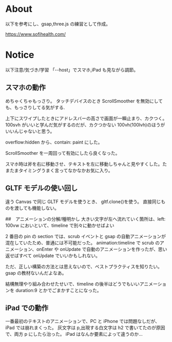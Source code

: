 # About

以下を参考にし、gsap,three.js の練習として作成。

https://www.sofihealth.com/

# Notice

以下注意/気づき/学習
「--host」でスマホ,iPad も見ながら調節。

## スマホの動作

めちゃくちゃもっさり。
タッチデバイスのとき ScrollSmoother を無効にしても、もっさりしてる気がする.

上下にスワイプしたときにアドレスバーの高さで画面が一瞬止まり、カクつく。100svh がいいと学んだ気がするのだが、カクつかない 100vh(100lvh)のほうがいいんじゃないと思う。

overflow:hidden から、contain: paint にした。

ScrollSmoother を一周回って有効にしたら良くなった。

スマホ時は斧を右に移動させ、テキストを左に移動しちゃんと見やすくした。たまたまタイミングうまく言ってなかなかお気に入り。

## GLTF モデルの使い回し

違う Canvas で同じ GLTF モデルを使うとき、
gltf.clone()を使う。
直接同じものを渡しても機能しない。

##　アニメーションの分解/種明かし
大きい文字が左へ流れていく箇所は、left: 100vw においといて、timeline で別々に動かせばよい

2 番目の pin の section では、scrub イベントと gsap の自動アニメーションが混在していたため、普通には不可能だった。
animation:timeline で scrub のアニメーション、onEnter や onUpdate で自動のアニメーションを作ったが、思い返せばすべて onUpdate でいいかもしれない。

ただ、正しい構築の方法とは思えないので、ベストプラクティスを知りたい。gsap の教材ないんだよなあ。

結構無理やり組み合わせたせいで、timeline の後半はどうでもいいアニメーションを duration:9 とかでごまかすことになった。

## iPad での動作

一番最初のテキストのアニメーションで、PC と iPhone では問題なしだが、iPad では崩れまくった。
灰文字は p,出現する白文字は h2 で書いてたのが原因で、両方 p にしたら治った。
iPad はなんか要素によって違うのか...
